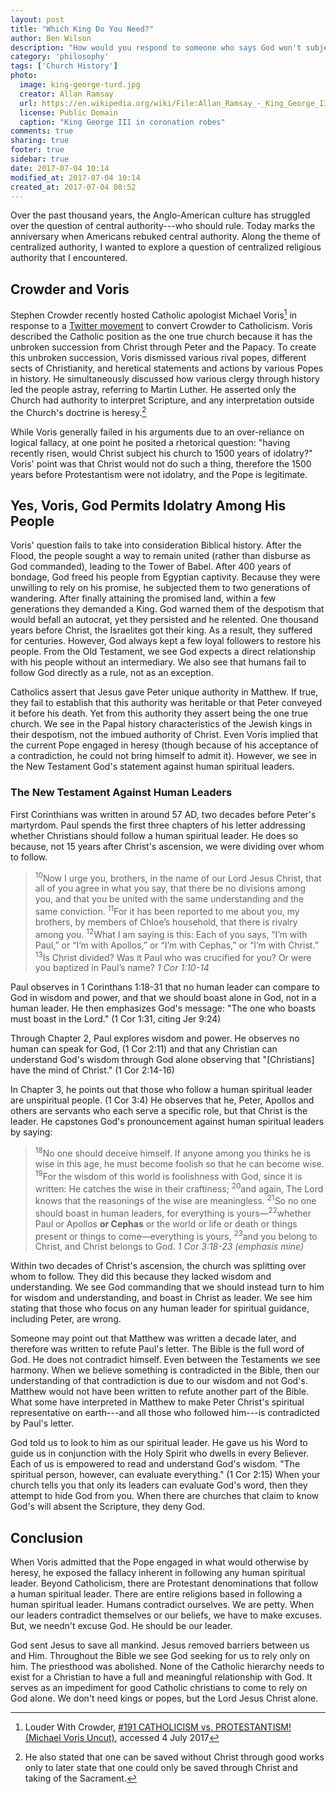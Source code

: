 ```yaml
---
layout: post
title: "Which King Do You Need?"
author: Ben Wilson
description: "How would you respond to someone who says God won't subject his people to idolatry and darkness?"
category: 'philosophy'
tags: ['Church History']
photo:
  image: king-george-turd.jpg
  creator: Allan Ramsay
  url: https://en.wikipedia.org/wiki/File:Allan_Ramsay_-_King_George_III_in_coronation_robes_-_Google_Art_Project.jpg
  license: Public Domain
  caption: "King George III in coronation robes"
comments: true
sharing: true
footer: true
sidebar: true
date: 2017-07-04 10:14
modified_at: 2017-07-04 10:14
created_at: 2017-07-04 08:52
---
```


Over the past thousand years, the Anglo-American culture has struggled over the question of central authority---who should rule. Today marks the anniversary when Americans rebuked central authority. Along the theme of centralized authority, I wanted to explore a question of centralized religious authority that I encountered.

<!-- more -->

## Crowder and Voris

Stephen Crowder recently hosted Catholic apologist Michael Voris[^CRTV] in response to a [Twitter movement](https://twitter.com/search?q=%23convertcrowder) to convert Crowder to Catholicism. Voris described the Catholic position as the one true church because it has the unbroken succession from Christ through Peter and the Papacy. To create this unbroken succession, Voris dismissed various rival popes, different sects of Christianity, and heretical statements and actions by various Popes in history. He simultaneously discussed how various clergy through history led the people astray, referring to Martin Luther. He asserted only the Church had authority to interpret Scripture, and any interpretation outside the Church's doctrine is heresy.[^contradiction]

While Voris generally failed in his arguments due to an over-reliance on logical fallacy, at one point he posited a rhetorical question: "having recently risen, would Christ subject his church to 1500 years of idolatry?" Voris' point was that Christ would not do such a thing, therefore the 1500 years before Protestantism were not idolatry, and the Pope is legitimate.

## Yes, Voris, God Permits Idolatry Among His People

Voris' question fails to take into consideration Biblical history. After the Flood, the people sought a way to remain united (rather than disburse as God commanded), leading to the Tower of Babel. After 400 years of bondage, God freed his people from Egyptian captivity. Because they were unwilling to rely on his promise, he subjected them to two generations of wandering. After finally attaining the promised land, within a few generations they demanded a King. God warned them of the despotism that would befall an autocrat, yet they persisted and he relented. One thousand years before Christ, the Israelites got their king. As a result, they suffered for centuries. However, God always kept a few loyal followers to restore his people. From the Old Testament, we see God expects a direct relationship with his people without an intermediary. We also see that humans fail to follow God directly as a rule, not as an exception.

Catholics assert that Jesus gave Peter unique authority in Matthew. If true, they fail to establish that this authority was heritable or that Peter conveyed it before his death. Yet from this authority they assert being the one true church. We see in the Papal history characteristics of the Jewish kings in their despotism, not the imbued authority of Christ. Even Voris implied that the current Pope engaged in heresy (though because of his acceptance of a contradiction, he could not bring himself to admit it). However, we see in the New Testament God's statement against human spiritual leaders.

### The New Testament Against Human Leaders

First Corinthians was written in around 57 AD, two decades before Peter's martyrdom. Paul spends the first three chapters of his letter addressing whether Christians should follow a human spiritual leader. He does so because, not 15 years after Christ's ascension, we were dividing over whom to follow.

> <sup>10</sup>Now I urge you, brothers, in the name of our Lord Jesus Christ, that all of you agree in what you say, that there be no divisions among you, and that you be united with the same understanding and the same conviction. <sup>11</sup>For it has been reported to me about you, my brothers, by members of Chloe’s household, that there is rivalry among you. <sup>12</sup>What I am saying is this: Each of you says, “I’m with Paul,” or “I’m with Apollos,” or “I’m with Cephas,” or “I’m with Christ.” <sup>13</sup>Is Christ divided? Was it Paul who was crucified for you? Or were you baptized in Paul’s name?
> <cite>1 Cor 1:10-14</cite>

Paul observes in 1 Corinthans 1:18-31 that no human leader can compare to God in wisdom and power, and that we should boast alone in God, not in a human leader. He then emphasizes God's message: "The one who boasts must boast in the Lord." (1 Cor 1:31, citing Jer 9:24)

Through Chapter 2, Paul explores wisdom and power. He observes no human can speak for God, (1 Cor 2:11) and that any Christian can understand God's wisdom through God alone observing that "[Christians] have the mind of Christ." (1 Cor 2:14-16)

In Chapter 3, he points out that those who follow a human spiritual leader are unspiritual people. (1 Cor 3:4) He observes that he, Peter, Apollos and others are servants who each serve a specific role, but that Christ is the leader. He capstones God's pronouncement against human spiritual leaders by saying:

> <sup>18</sup>No one should deceive himself. If anyone among you thinks he is wise in this age, he must become foolish so that he can become wise. <sup>19</sup>For the wisdom of this world is foolishness with God, since it is written: He catches the wise in their craftiness; <sup>20</sup>and again, The Lord knows that the reasonings of the wise are meaningless. <sup>21</sup>So no one should boast in human leaders, for everything is yours&mdash;<sup>22</sup>whether Paul or Apollos **or Cephas** or the world or life or death or things present or things to come—everything is yours, <sup>23</sup>and you belong to Christ, and Christ belongs to God.
> <cite>1 Cor 3:18-23 (emphasis mine)</cite>

Within two decades of Christ's ascension, the church was splitting over whom to follow. They did this because they lacked wisdom and understanding. We see God commanding that we should instead turn to him for wisdom and understanding, and boast in Christ as leader. We see him stating that those who focus on any human leader for spiritual guidance, including Peter, are wrong.

Someone may point out that Matthew was written a decade later, and therefore was written to refute Paul's letter. The Bible is the full word of God. He does not contradict himself. Even between the Testaments we see harmony. When we believe something is contradicted in the Bible, then our understanding of that contradiction is due to our wisdom and not God's. Matthew would not have been written to refute another part of the Bible. What some have interpreted in Matthew to make Peter Christ's spiritual representative on earth---and all those who followed him---is contradicted by Paul's letter.

God told us to look to him as our spiritual leader. He gave us his Word to guide us in conjunction with the Holy Spirit who dwells in every Believer. Each of us is empowered to read and understand God's wisdom. "The spiritual person, however, can evaluate everything." (1 Cor 2:15) When your church tells you that only its leaders can evaluate God's word, then they attempt to hide God from you. When there are churches that claim to know God's will absent the Scripture, they deny God.

## Conclusion

When Voris admitted that the Pope engaged in what would otherwise by heresy, he exposed the fallacy inherent in following any human spiritual leader. Beyond Catholicism, there are Protestant denominations that follow a human spiritual leader. There are entire religions based in following a human spiritual leader. Humans contradict ourselves. We are petty. When our leaders contradict themselves or our beliefs, we have to make excuses. But, we needn't excuse God. He should be our leader.

God sent Jesus to save all mankind. Jesus removed barriers between us and Him. Throughout the Bible we see God seeking for us to rely only on him. The priesthood was abolished. None of the Catholic hierarchy needs to exist for a Christian to have a full and meaningful relationship with God. It serves as an impediment for good Catholic christians to come to rely on God alone. We don't need kings or popes, but the Lord Jesus Christ alone.

[^CRTV]: Louder With Crowder, [#191 CATHOLICISM vs. PROTESTANTISM! (Michael Voris Uncut)](http://merovx.io/2sC2taY), accessed 4 July 2017
[^contradiction]: He also stated that one can be saved without Christ through good works only to later state that one could only be saved through Christ and taking of the Sacrament.